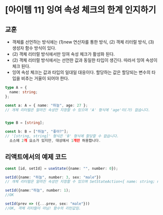 # [아이템 11] 잉여 속성 체크의 한계 인지하기
## 교훈
- 객체를 선언하는 방식에는 (1)new 연산자를 통한 방식, (2) 객체 리터럴 방식, (3)생성자 함수 방식이 있다.
- (2) 객체 리터럴 방식에서만 잉여 속성 체크가 활성화 된다.
- (2) 객체 리터럴 방식에서는 선언한 값과 동일한 타입이 생긴다. 따라서 잉여 속성이 체크 된다.
- 잉여 속성 체크는 값과 타입의 일대일 대응이다. 할당하는 값은 할당되는 변수의 타입을 비추는 거울이 되어야 한다.
```ts
type A = {
  name: string;
};

const a: A = { name: "하늘", age: 27 };
// 개체 리터럴은 알려진 속성만 지정할 수 있으며 'A' 형식에 'age'이(가) 없습니다.


type B = [string];

const b: B = ["하늘", "좋아?"];
// '[string, string]' 형식은 'B' 형식에 할당할 수 없습니다.
  소스에 2개 요소가 있지만, 대상에서 1개만 허용합니다.
```

## 리액트에서의 예제 코드
```ts
const [id, setId] = useState({name: "", number: 0});

setId({name: "하늘", number: 3, sex: "male"})
// 개체 리터럴은 알려진 속성만 지정할 수 있으며 SetStateAction<{ name: string; number: number; }> 형식에 sex 이(가) 없습니다.

setId({name:"하늘", number: 1);
//OK

setId(prev => ({...prev, sex: "male"}))
//OK, 객체 리터럴이 아님! 함수의 리턴값임.
```
